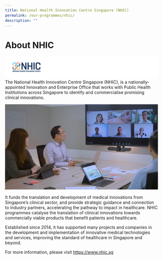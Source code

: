 ```yaml
---
title: National Health Innovation Centre Singapore (NHIC)
permalink: /our-programmes/nhic/
description: ""
---
```

# About NHIC

![](/images/Logos/BU%20Banners_NHIC.png)
The National Health Innovation Centre Singapore (NHIC), is a nationally-appointed Innovation and Enterprise Office that works with Public Health Institutions across Singapore to identify and commercialise promising clinical innovations. 

![](/images/Corporate%20photos/02%20-%20NHIC.png)

It funds the translation and development of medical innovations from Singapore’s clinical sector, and provide strategic guidance and connection to industry partners, accelerating the pathway to impact in healthcare. NHIC programmes catalyse the translation of clinical innovations towards commercially viable products that benefit patients and healthcare. 

Established since 2014, it has supported many projects and companies in the development and implementation of innovative medical technologies and services, improving the standard of healthcare in Singapore and beyond. 

For more information, please visit https://www.nhic.sg